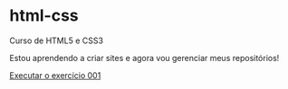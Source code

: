 # html-css
Curso de HTML5 e CSS3

Estou aprendendo a criar sites e agora vou gerenciar meus repositórios!

<a href="https://iagojoaquim.github.io/html-css/exercicios/ex001/projeto-ola-mundo.html">Executar o exercício 001</a>